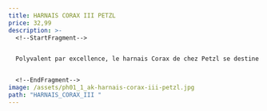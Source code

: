 ```yaml
---
title: HARNAIS CORAX III PETZL
price: 32,99
description: >-
  <!--StartFragment-->


  Polyvalent par excellence, le harnais Corax de chez Petzl se destine aux utilisateurs recherchant facilité d'utilisation et confort pour la pratique de l'escalade, de l'alpinisme ou de la via ferrata. En résumé , un harnais facile à utiliser et confortable destiné au plus grand nombre.


  <!--EndFragment-->
image: /assets/ph01_1_ak-harnais-corax-iii-petzl.jpg
path: "HARNAIS_CORAX_III "
---
```

